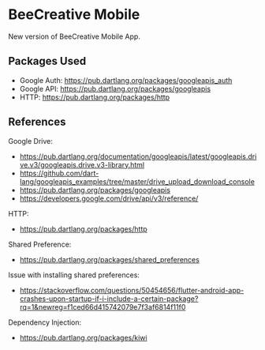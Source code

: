 # BeeCreative Mobile

New version of BeeCreative Mobile App.


## Packages Used
- Google Auth: https://pub.dartlang.org/packages/googleapis_auth
- Google API: https://pub.dartlang.org/packages/googleapis
- HTTP: https://pub.dartlang.org/packages/http


## References
Google Drive:
- https://pub.dartlang.org/documentation/googleapis/latest/googleapis.drive.v3/googleapis.drive.v3-library.html
- https://github.com/dart-lang/googleapis_examples/tree/master/drive_upload_download_console
- https://pub.dartlang.org/packages/googleapis
- https://developers.google.com/drive/api/v3/reference/

HTTP:
- https://pub.dartlang.org/packages/http

Shared Preference:
- https://pub.dartlang.org/packages/shared_preferences

Issue with installing shared preferences: 
- https://stackoverflow.com/questions/50454656/flutter-android-app-crashes-upon-startup-if-i-include-a-certain-package?rq=1&newreg=f1ced66d415742079e7f3af6814f11f0

Dependency Injection:
- https://pub.dartlang.org/packages/kiwi

